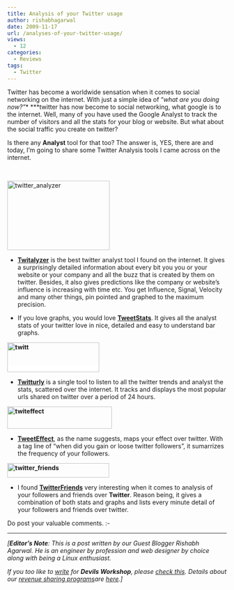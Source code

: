 ```yaml
---
title: Analysis of your Twitter usage
author: rishabhagarwal
date: 2009-11-17
url: /analyses-of-your-twitter-usage/
views:
  - 12
categories:
  - Reviews
tags:
  - Twitter
---
```

Twitter has become a worldwide sensation when it comes to social networking on the internet. With just a simple idea of &#8220;*what are you doing now?&#8221;** ***twitter has now become to social networking, what google is to the internet. Well, many of you have used the Google Analyst to track the number of visitors and all the stats for your blog or website. But what about the social traffic you create on twitter?

Is there any **Analyst** tool for that too? The answer is, YES, there are and today, I&#8217;m going to share some Twitter Analysis tools I came across on the internet.

**<span style="text-decoration: underline"><br /> </span>**

<a href="http://www.twitalyzer.com/" onclick="_gaq.push(['_trackEvent', 'outbound-article', 'http://www.twitalyzer.com/', '']);" ><img class="size-medium wp-image-16809 alignnone" src="http://cdn.devilsworkshop.org/files/2009/11/twitter_analyzer-600x385.jpg" alt="twitter_analyzer" width="235" height="159" /></a>

  * <span style="background-color: #ffffff"><a href="http://www.twitalyzer.com/" onclick="_gaq.push(['_trackEvent', 'outbound-article', 'http://www.twitalyzer.com/', 'Twitalyzer']);" ><strong>Twitalyzer</strong></a> is the best twitter analyst tool I found on the internet. It gives a surprisingly detailed information about every bit you you or your website or your company and all the buzz that is created by them on twitter. Besides, it also gives predictions like the company or website&#8217;s influence is increasing with time etc. You get Influence, Signal, Velocity and many other things, pin pointed and graphed to the maximum precision.</span>

  * <span style="background-color: #ffffff">If you love graphs, you would love <a href="http://tweetstats.com/" onclick="_gaq.push(['_trackEvent', 'outbound-article', 'http://tweetstats.com/', 'TweetStats']);" ><strong>TweetStats</strong></a>. It gives all the analyst stats of your twitter love in nice, detailed and easy to understand bar graphs.</span>

<span style="background-color: #ffffff"><span style="text-decoration: underline"><strong><a href="http://twitturly.com/" onclick="_gaq.push(['_trackEvent', 'outbound-article', 'http://twitturly.com/', '']);" ><img class="size-full wp-image-16826 alignnone" src="http://cdn.devilsworkshop.org/files/2009/11/twitt.jpeg" alt="twitt" width="211" height="68" /></a></strong></span></span>

  * <span style="background-color: #ffffff"><a href="http://twitturly.com/" onclick="_gaq.push(['_trackEvent', 'outbound-article', 'http://twitturly.com/', 'Twitturly']);" ><strong>Twitturly</strong></a> is a single tool to listen to all the twitter trends and analyst the stats, scattered over the internet. It tracks and displays the most popular urls shared on twitter over a period of 24 hours.</span>

<span style="text-decoration: underline"><strong><a href="http://www.tweeteffect.com/index.php" onclick="_gaq.push(['_trackEvent', 'outbound-article', 'http://www.tweeteffect.com/index.php', '']);" ><img class="size-full wp-image-16831 alignnone" src="http://cdn.devilsworkshop.org/files/2009/11/twiteffect.jpeg" alt="twiteffect" width="240" height="51" /></a></strong></span>

  * <span style="background-color: #ffffff"><a href="http://www.tweeteffect.com/index.php" onclick="_gaq.push(['_trackEvent', 'outbound-article', 'http://www.tweeteffect.com/index.php', 'TweetEffect']);" ><strong>TweetEffect</strong></a>, as the name suggests, maps your effect over twitter. With a tag line of &#8220;when did you gain or loose twitter followers&#8221;, it sumarrizes the frequency of your followers.</span>

<span style="text-decoration: underline"><strong><a href="http://twitter-friends.com/index.php" onclick="_gaq.push(['_trackEvent', 'outbound-article', 'http://twitter-friends.com/index.php', '']);" ><img class="size-full wp-image-16832 alignnone" src="http://cdn.devilsworkshop.org/files/2009/11/twitter_friends.jpeg" alt="twitter_friends" width="234" height="33" /></a></strong></span>

  * <span style="background-color: #ffffff">I found <a href="http://twitter-friends.com/index.php" onclick="_gaq.push(['_trackEvent', 'outbound-article', 'http://twitter-friends.com/index.php', 'TwitterFriends']);" ><strong>TwitterFriends</strong></a> very interesting when it comes to analysis of your followers and friends over <strong>Twitter</strong>. Reason being, it gives a combination of both stats and graphs and lists every minute detail of your followers and friends over twitter.</span>

<span style="background-color: #ffffff">Do post your valuable comments. <img src="http://devilsworkshop.org/wp-includes/images/smilies/simple-smile.png" alt=":-)" class="wp-smiley" style="height: 1em; max-height: 1em;" /></span>

* * *

*[****Editor&#8217;s Note****: This is a post written by our Guest Blogger Rishabh Agarwal. He is an engineer by profession and web designer by choice along with being a Linux enthusiast.*</p> 

<span style="background-color: #ffffff"><em><em>If you too like to <a href="http://devilsworkshop.org/join-dw/">write</a> for <strong>Devils Workshop</strong></em><em>, please <a href="http://devilsworkshop.org/join-dw/">check this</a>. Details about our <a href="http://devilsworkshop.org/join-dw/">revenue sharing programs</a>are <a href="http://devilsworkshop.org/join-dw/">here</a>.]</em></em></span>
